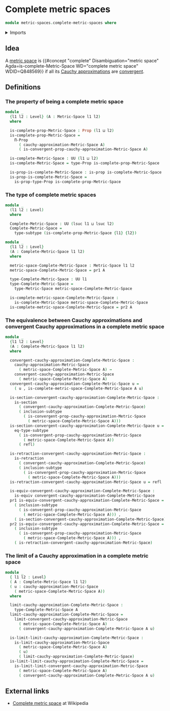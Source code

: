 # Complete metric spaces

```agda
module metric-spaces.complete-metric-spaces where
```

<details><summary>Imports</summary>

```agda
open import elementary-number-theory.positive-rational-numbers

open import foundation.dependent-pair-types
open import foundation.equivalences
open import foundation.identity-types
open import foundation.propositions
open import foundation.retractions
open import foundation.sections
open import foundation.subtypes
open import foundation.universe-levels

open import metric-spaces.cauchy-approximations-metric-spaces
open import metric-spaces.convergent-cauchy-approximations-metric-spaces
open import metric-spaces.limits-of-cauchy-approximations-premetric-spaces
open import metric-spaces.metric-spaces
```

</details>

## Idea

A [metric space](metric-spaces.metric-spaces.md) is
{{#concept "complete" Disambiguation="metric space" Agda=is-complete-Metric-Space WD="complete metric space" WDID=Q848569}}
if all its
[Cauchy approximations](metric-spaces.cauchy-approximations-metric-spaces.md)
are
[convergent](metric-spaces.convergent-cauchy-approximations-metric-spaces.md).

## Definitions

### The property of being a complete metric space

```agda
module _
  {l1 l2 : Level} (A : Metric-Space l1 l2)
  where

  is-complete-prop-Metric-Space : Prop (l1 ⊔ l2)
  is-complete-prop-Metric-Space =
    Π-Prop
      ( cauchy-approximation-Metric-Space A)
      ( is-convergent-prop-cauchy-approximation-Metric-Space A)

  is-complete-Metric-Space : UU (l1 ⊔ l2)
  is-complete-Metric-Space = type-Prop is-complete-prop-Metric-Space

  is-prop-is-complete-Metric-Space : is-prop is-complete-Metric-Space
  is-prop-is-complete-Metric-Space =
    is-prop-type-Prop is-complete-prop-Metric-Space
```

### The type of complete metric spaces

```agda
module _
  (l1 l2 : Level)
  where

  Complete-Metric-Space : UU (lsuc l1 ⊔ lsuc l2)
  Complete-Metric-Space =
    type-subtype (is-complete-prop-Metric-Space {l1} {l2})
```

```agda
module _
  {l1 l2 : Level}
  (A : Complete-Metric-Space l1 l2)
  where

  metric-space-Complete-Metric-Space : Metric-Space l1 l2
  metric-space-Complete-Metric-Space = pr1 A

  type-Complete-Metric-Space : UU l1
  type-Complete-Metric-Space =
    type-Metric-Space metric-space-Complete-Metric-Space

  is-complete-metric-space-Complete-Metric-Space :
    is-complete-Metric-Space metric-space-Complete-Metric-Space
  is-complete-metric-space-Complete-Metric-Space = pr2 A
```

### The equivalence between Cauchy approximations and convergent Cauchy approximations in a complete metric space

```agda
module _
  {l1 l2 : Level}
  (A : Complete-Metric-Space l1 l2)
  where

  convergent-cauchy-approximation-Complete-Metric-Space :
    cauchy-approximation-Metric-Space
      ( metric-space-Complete-Metric-Space A) →
    convergent-cauchy-approximation-Metric-Space
      ( metric-space-Complete-Metric-Space A)
  convergent-cauchy-approximation-Complete-Metric-Space u =
    ( u , is-complete-metric-space-Complete-Metric-Space A u)

  is-section-convergent-cauchy-approximation-Complete-Metric-Space :
    is-section
      ( convergent-cauchy-approximation-Complete-Metric-Space)
      ( inclusion-subtype
        ( is-convergent-prop-cauchy-approximation-Metric-Space
          ( metric-space-Complete-Metric-Space A)))
  is-section-convergent-cauchy-approximation-Complete-Metric-Space u =
    eq-type-subtype
      ( is-convergent-prop-cauchy-approximation-Metric-Space
        ( metric-space-Complete-Metric-Space A))
      ( refl)

  is-retraction-convergent-cauchy-approximation-Metric-Space :
    is-retraction
      ( convergent-cauchy-approximation-Complete-Metric-Space)
      ( inclusion-subtype
        ( is-convergent-prop-cauchy-approximation-Metric-Space
          ( metric-space-Complete-Metric-Space A)))
  is-retraction-convergent-cauchy-approximation-Metric-Space u = refl

  is-equiv-convergent-cauchy-approximation-Complete-Metric-Space :
    is-equiv convergent-cauchy-approximation-Complete-Metric-Space
  pr1 is-equiv-convergent-cauchy-approximation-Complete-Metric-Space =
    ( inclusion-subtype
      ( is-convergent-prop-cauchy-approximation-Metric-Space
        ( metric-space-Complete-Metric-Space A))) ,
    ( is-section-convergent-cauchy-approximation-Complete-Metric-Space)
  pr2 is-equiv-convergent-cauchy-approximation-Complete-Metric-Space =
    ( inclusion-subtype
      ( is-convergent-prop-cauchy-approximation-Metric-Space
        ( metric-space-Complete-Metric-Space A))) ,
    ( is-retraction-convergent-cauchy-approximation-Metric-Space)
```

### The limit of a Cauchy approximation in a complete metric space

```agda
module _
  { l1 l2 : Level}
  ( A : Complete-Metric-Space l1 l2)
  ( u : cauchy-approximation-Metric-Space
    ( metric-space-Complete-Metric-Space A))
  where

  limit-cauchy-approximation-Complete-Metric-Space :
    type-Complete-Metric-Space A
  limit-cauchy-approximation-Complete-Metric-Space =
    limit-convergent-cauchy-approximation-Metric-Space
      ( metric-space-Complete-Metric-Space A)
      ( convergent-cauchy-approximation-Complete-Metric-Space A u)

  is-limit-limit-cauchy-approximation-Complete-Metric-Space :
    is-limit-cauchy-approximation-Metric-Space
      ( metric-space-Complete-Metric-Space A)
      ( u)
      ( limit-cauchy-approximation-Complete-Metric-Space)
  is-limit-limit-cauchy-approximation-Complete-Metric-Space =
    is-limit-limit-convergent-cauchy-approximation-Metric-Space
      ( metric-space-Complete-Metric-Space A)
      ( convergent-cauchy-approximation-Complete-Metric-Space A u)
```

## External links

- [Complete metric space](https://en.wikipedia.org/wiki/Complete_metric_space)
  at Wikipedia
